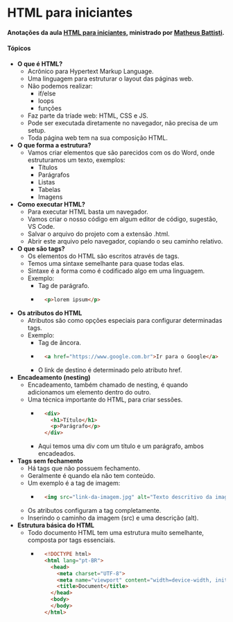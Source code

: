 # HTML para iniciantes
#### Anotações da aula [HTML para iniciantes](https://www.youtube.com/watch?v=SV7TL0hxmIQ), ministrado por [Matheus Battisti](https://github.com/matheusbattisti).

#### Tópicos
- **O que é HTML?**
  - Acrônico para Hypertext Markup Language.
  - Uma linguagem para estruturar o layout das páginas web.
  - Não podemos realizar:
    - if/else
    - loops
    - funções
  - Faz parte da tríade web: HTML, CSS e JS.
  - Pode ser executada diretamente no navegador, não precisa de um setup.
  - Toda página web tem na sua composição HTML.
- **O que forma a estrutura?**
  - Vamos criar elementos que são parecidos com os do Word, onde estruturamos um texto, exemplos:
    - Títulos
    - Parágrafos
    - Listas
    - Tabelas
    - Imagens
- **Como executar HTML?**
  - Para executar HTML basta um navegador.
  - Vamos criar o nosso código em algum editor de código, sugestão, VS Code.
  - Salvar o arquivo do projeto com a extensão .html.
  - Abrir este arquivo pelo navegador, copiando o seu caminho relativo.
- **O que são tags?**
  - Os elementos do HTML são escritos através de tags.
  - Temos uma sintaxe semelhante para quase todas elas.
  - Sintaxe é a forma como é codificado algo em uma linguagem.
  - Exemplo:
    - Tag de parágrafo.
    - ```html
        <p>lorem ipsum</p>
      ```
- **Os atributos do HTML**
  - Atributos são como opções especiais para configurar determinadas tags.
  - Exemplo:
    - Tag de âncora.
    - ```html
        <a href="https://www.google.com.br">Ir para o Google</a>
      ```
    - O link de destino é determinado pelo atributo href.
- **Encadeamento (nesting)**
  - Encadeamento, também chamado de nesting, é quando adicionamos um elemento dentro do outro.
  - Uma técnica importante do HTML, para criar sessões.
    - ```html
        <div>
          <h1>Título</h1>
          <p>Parágrafo</p>
        </div>
      ```
    - Aqui temos uma div com um título e um parágrafo, ambos encadeados.
- **Tags sem fechamento**
  - Há tags que não possuem fechamento.
  - Geralmente é quando ela não tem conteúdo.
  - Um exemplo é a tag de imagem:
    - ```html
        <img src="link-da-imagem.jpg" alt="Texto descritivo da imagem">
      ```
  - Os atributos configuram a tag completamente.
  - Inserindo o caminho da imagem (src) e uma descrição (alt).
- **Estrutura básica do HTML**
  - Todo documento HTML tem uma estrutura muito semelhante, composta por tags essenciais.
    - ```html
        <!DOCTYPE html>
        <html lang="pt-BR">
          <head>
            <meta charset="UTF-8">
            <meta name="viewport" content="width=device-width, initial-scale=1.0">
            <title>Document</title>
          </head>
          <body>
          </body>
        </html>
      ```